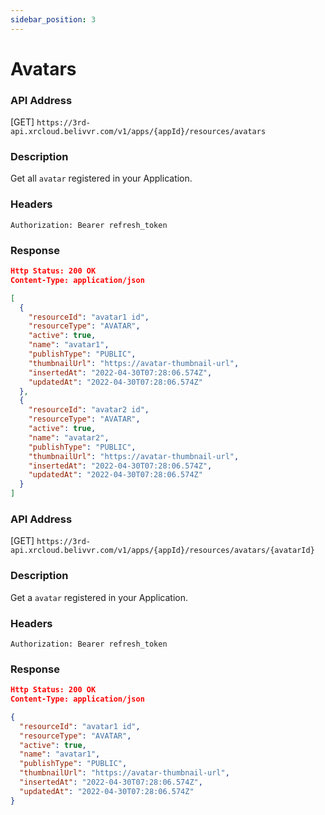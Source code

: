 ```yaml
---
sidebar_position: 3
---
```


# Avatars

### API Address

[GET] `https://3rd-api.xrcloud.belivvr.com/v1/apps/{appId}/resources/avatars`

### Description

Get all `avatar` registered in your Application.

### Headers

```
Authorization: Bearer refresh_token
```

### Response

```json
Http Status: 200 OK
Content-Type: application/json

[
  {
    "resourceId": "avatar1 id",
    "resourceType": "AVATAR",
    "active": true,
    "name": "avatar1",
    "publishType": "PUBLIC",
    "thumbnailUrl": "https://avatar-thumbnail-url",
    "insertedAt": "2022-04-30T07:28:06.574Z",
    "updatedAt": "2022-04-30T07:28:06.574Z"
  },
  {
    "resourceId": "avatar2 id",
    "resourceType": "AVATAR",
    "active": true,
    "name": "avatar2",
    "publishType": "PUBLIC",
    "thumbnailUrl": "https://avatar-thumbnail-url",
    "insertedAt": "2022-04-30T07:28:06.574Z",
    "updatedAt": "2022-04-30T07:28:06.574Z"
  }
]
```

### API Address

[GET] `https://3rd-api.xrcloud.belivvr.com/v1/apps/{appId}/resources/avatars/{avatarId}`

### Description

Get a `avatar` registered in your Application.

### Headers

```
Authorization: Bearer refresh_token
```

### Response

```json
Http Status: 200 OK
Content-Type: application/json

{
  "resourceId": "avatar1 id",
  "resourceType": "AVATAR",
  "active": true,
  "name": "avatar1",
  "publishType": "PUBLIC",
  "thumbnailUrl": "https://avatar-thumbnail-url",
  "insertedAt": "2022-04-30T07:28:06.574Z",
  "updatedAt": "2022-04-30T07:28:06.574Z"
}
```
